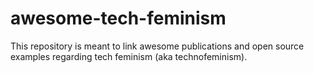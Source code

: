 # awesome-tech-feminism
This repository is meant to link awesome publications and open source examples regarding tech feminism (aka technofeminism). 
